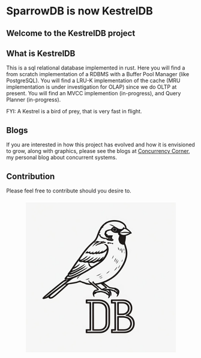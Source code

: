 # SparrowDB is now KestrelDB

## Welcome to the KestrelDB project

## What is KestrelDB

This is a sql relational database implemented in rust. Here you will find a from scratch implementation of a RDBMS with a Buffer Pool Manager (like PostgreSQL). You will find a LRU-K implementation of the cache (MRU implementation is under investigation for OLAP) since we do OLTP at present. You will find an MVCC implemention (in-progress), and Query Planner (in-progress). 

FYI: A Kestrel is a bird of prey, that is very fast in flight.

## Blogs

If you are interested in how this project has evolved and how it is envisioned to grow, along with graphics, please see the blogs at  <a href="https://concurrencycorner.blogspot.com/" target="_blank">Concurrency Corner</a>, my personal blog about concurrent systems.

## Contribution

Please feel free to contribute should you desire to.



<h3 align="center" > <img src="./docs/artwork/sparrowdb.jpg" width="400" height="400" style="center: 10px;"></h3